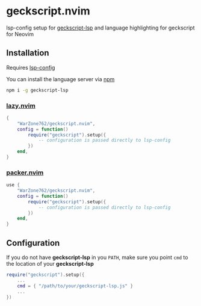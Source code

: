 # geckscript.nvim

lsp-config setup for [geckscript-lsp](https://github.com/WarZone762/geckscript-lsp) and language
highlighting for geckscript for Neovim

## Installation

Requires [lsp-config](https://github.com/neovim/nvim-lspconfig)

You can install the language server via [npm](https://www.npmjs.com/package/geckscript-lsp)

```sh
npm i -g geckscript-lsp
```

### [lazy.nvim](https://github.com/folke/lazy.nvim)

```lua
{
    "WarZone762/geckscript.nvim",
    config = function()
        require("geckscript").setup({
            -- configuration is passed directly to lsp-config
        })
    end,
}
```

### [packer.nvim](https://github.com/wbthomason/packer.nvim)

```lua
use {
    "WarZone762/geckscript.nvim",
    config = function()
        require("geckscript").setup({
            -- configuration is passed directly to lsp-config
        })
    end,
}
```

## Configuration

If you do not have **geckscript-lsp** in you `PATH`, make sure you point `cmd` to the location of
your **geckscript-lsp**

```lua
require("geckscript").setup({
    ...
    cmd = { "/path/to/your/geckscript-lsp.js" }
    ...
})
```
